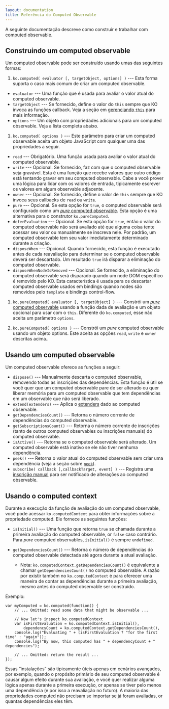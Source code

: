 ```yaml
---
layout: documentation
title: Referência do Computed Observable
---
```


A seguinte documentação descreve como construir e trabalhar com computed observable.

## Construindo um computed observable

Um computed observable pode ser construído usando umas das seguintes formas:

1. `ko.computed( evaluator [, targetObject, options] )` --- Esta forma suporta o caso mais comum de criar um computed observable.
  * `evaluator` --- Uma função que é usada para avaliar o valor atual do computed observable.
  * `targetObject` --- Se fornecido, define o valor do `this` sempre que KO invoca as funções callback. Veja a seção em [gerenciando `this`](computedObservables.html#managing-this) para mais informação.
  * `options` --- Um objeto com propriedades adicionais para um computed observable. Veja a lista completa abaixo.

1. `ko.computed( options )` --- Este parâmetro para criar um computed observable aceita um objeto JavaScript com qualquer uma das propriedades a seguir.
  * `read` --- Obrigatório. Uma função usada para avaliar o valor atual do computed observable.
  * `write` --- Opcional. Se fornecido, faz com que o computed observable seja gravável. Esta é uma função que recebe valores que outro código está tentando gravar em seu computed observable. Cabe a você prover uma lógica para lidar com os valores de entrada, tipicamente escrever os valores em algum observable adjacente.
  * `owner` --- Opcional. Se fornecido, define o valor de `this` sempre que KO invoca seus callbacks de `read` ou `write`.
  * `pure` --- Opcional. Se esta opção for `true`, o computed observable será configurado como um [*pure* computed observable](computed-pure.html). Esta opção é uma alternativa para o construtor `ko.pureComputed`.
  * `deferEvaluation` --- Opcional. Se esta opção for `true`, então o valor do computed observable não será avaliado até que alguma coisa tente acessar seu valor ou manualmente se inscreva nele. Por padrão, um computed observable tem seu valor imediatamente determinado durante a criação.
  * `disposeWhen` --- Opcional. Quando fornecido, esta função é executado antes de cada reavaliação para determinar se o computed observable deverá ser descartado. Um resultado `true` irá disparar a eliminação do computed observable.
  * `disposeWhenNodeIsRemoved` --- Opcional. Se fornecido, a eliminação do computed observable será disparado quando um node DOM específico é removido pelo KO. Esta característica é usada para os descartar computed observable usados em bindings quando nodes são removidos pelo `template` e bindings control-flow.
  
1. `ko.pureComputed( evaluator [, targetObject] )` --- Constrói um [*pure* computed observable](computed-pure.html) usando a função dada de avaliação e um objeto opcional para usar com o `this`. Diferente do `ko.computed`, esse não aceita um parâmetro `options`.

1. `ko.pureComputed( options )` ---  Constrói um *pure* computed observable usando um objeto options. Este aceita as opções `read`, `write` e `owner` descritas acima..

## Usando um computed observable

Um computed observable oferece as funções a seguir:

* `dispose()` --- Manualmente descarta o computed observable, removendo todas as inscrições das dependências. Esta função é útil se você quer que um computed observable pare de ser alterado ou quer liberar memória para um computed observable que tem dependências em um observable que não será liberado.
* `extend(extenders)` --- Aplica o [extenders](extenders.html) dado ao computed observable.
* `getDependenciesCount()` --- Retorna o número corrente de dependências do computed observable.
* `getSubscriptionsCount()` --- Retorna o número corrente de inscrições (tanto de outros computed observables ou inscrições manuais) do computed observable.
* `isActive()` --- Retorna se o computed observable será alterado. Um computed observable está inativo se ele não tiver nenhuma dependência.
* `peek()` --- Retorna o valor atual do computed observable sem criar uma dependência (veja a seção sobre [`peek`](computed-dependency-tracking.html#controlling-dependencies-using-peek)).
* `subscribe( callback [,callbackTarget, event] )` --- Registra uma [inscrição manual](observables.html#explicitly-subscribing-to-observables) para ser notificado de alterações ao computed observable.

## Usando o computed context

Durante a execução da função de avaliação do um computed observable, você pode acessar `ko.computedContext` para obter informações sobre a propriedade computed. Ele fornece as seguintes funções:

* `isInitial()` --- Uma função que retorna `true` se chamada durante a primeira avaliação do computed observable, or `false` caso contrário. Para *pure* computed observables, `isInitial()` é sempre `undefined`.

* `getDependenciesCount()` --- Retorna o número de dependências do computed observable detectada até agora durante a atual avaliação.
  * Nota: `ko.computedContext.getDependenciesCount()` é equivalente a chamar `getDependenciesCount()` no computed observable. A razão por existir também no `ko.computedContext` é para oferecer uma maneira de contar as dependências durante a primeira avaliação, mesmo antes do computed observable ser construído.

Exemplo:

    var myComputed = ko.computed(function() {
        // ... Omitted: read some data that might be observable ...

        // Now let's inspect ko.computedContext
        var isFirstEvaluation = ko.computedContext.isInitial(),
            dependencyCount = ko.computedContext.getDependenciesCount(),
        console.log("Evaluating " + (isFirstEvaluation ? "for the first time" : "again"));
        console.log("By now, this computed has " + dependencyCount + " dependencies");

        // ... Omitted: return the result ...
    });

Essas “instalações” são tipicamente úteis apenas em cenários avançados, por exemplo, quando o propósito primário de seu computed observable é causar algum efeito durante sua avaliação, e você quer realizar alguma lógica apenas durante a primeira execução, or apenas se tiver pelo menos uma dependência (e por isso a reavaliação no futuro). A maioria das propriedades computed não precisam se importar se já foram avaliadas, or quantas dependências eles têm.
